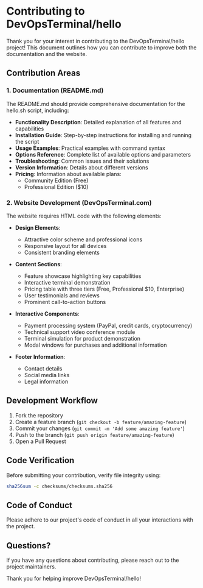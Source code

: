 # Contributing to DevOpsTerminal/hello

Thank you for your interest in contributing to the DevOpsTerminal/hello project! This document outlines how you can contribute to improve both the documentation and the website.

## Contribution Areas

### 1. Documentation (README.md)

The README.md should provide comprehensive documentation for the hello.sh script, including:

- **Functionality Description**: Detailed explanation of all features and capabilities
- **Installation Guide**: Step-by-step instructions for installing and running the script
- **Usage Examples**: Practical examples with command syntax
- **Options Reference**: Complete list of available options and parameters
- **Troubleshooting**: Common issues and their solutions
- **Version Information**: Details about different versions
- **Pricing**: Information about available plans:
  - Community Edition (Free)
  - Professional Edition ($10)

### 2. Website Development (DevOpsTerminal.com)

The website requires HTML code with the following elements:

- **Design Elements**:
  - Attractive color scheme and professional icons
  - Responsive layout for all devices
  - Consistent branding elements

- **Content Sections**:
  - Feature showcase highlighting key capabilities
  - Interactive terminal demonstration
  - Pricing table with three tiers (Free, Professional $10, Enterprise)
  - User testimonials and reviews
  - Prominent call-to-action buttons

- **Interactive Components**:
  - Payment processing system (PayPal, credit cards, cryptocurrency)
  - Technical support video conference module
  - Terminal simulation for product demonstration
  - Modal windows for purchases and additional information

- **Footer Information**:
  - Contact details
  - Social media links
  - Legal information

## Development Workflow

1. Fork the repository
2. Create a feature branch (`git checkout -b feature/amazing-feature`)
3. Commit your changes (`git commit -m 'Add some amazing feature'`)
4. Push to the branch (`git push origin feature/amazing-feature`)
5. Open a Pull Request

## Code Verification

Before submitting your contribution, verify file integrity using:

```bash
sha256sum -c checksums/checksums.sha256
```

## Code of Conduct

Please adhere to our project's code of conduct in all your interactions with the project.

## Questions?

If you have any questions about contributing, please reach out to the project maintainers.

Thank you for helping improve DevOpsTerminal/hello!
